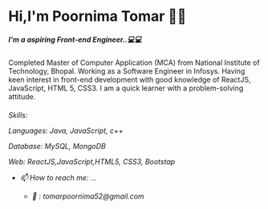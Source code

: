 <html>
  
  <body style="backgroundcolor:black;text:white">

<h1>Hi,I'm Poornima Tomar 🙋‍♀️</h1>
  
  <h5>I'm a aspiring Front-end Engineer..💻💻 </h5> 
  <p>Completed Master of Computer Application (MCA) from National Institute of Technology, Bhopal. Working as a Software Engineer in Infosys.
  Having keen interest in front-end development with good knowledge of ReactJS, JavaScript, HTML 5, CSS3.
  I am a quick learner with a problem-solving attitude.</p>
  
  <h6>Skills:
   <p>Languages: Java, JavaScript, c++</p>
   <p>Database: MySQL, MongoDB</p>
   <p>Web: ReactJS,JavaScript,HTML5, CSS3, Bootstap</p>
   <ul><li>📫 How to reach me: ... </li>
   <ul><li>📩 : tomarpoornima52@gmail.com </li></ul></ul>
   </h6>
   
  
   </body>
</html>   
